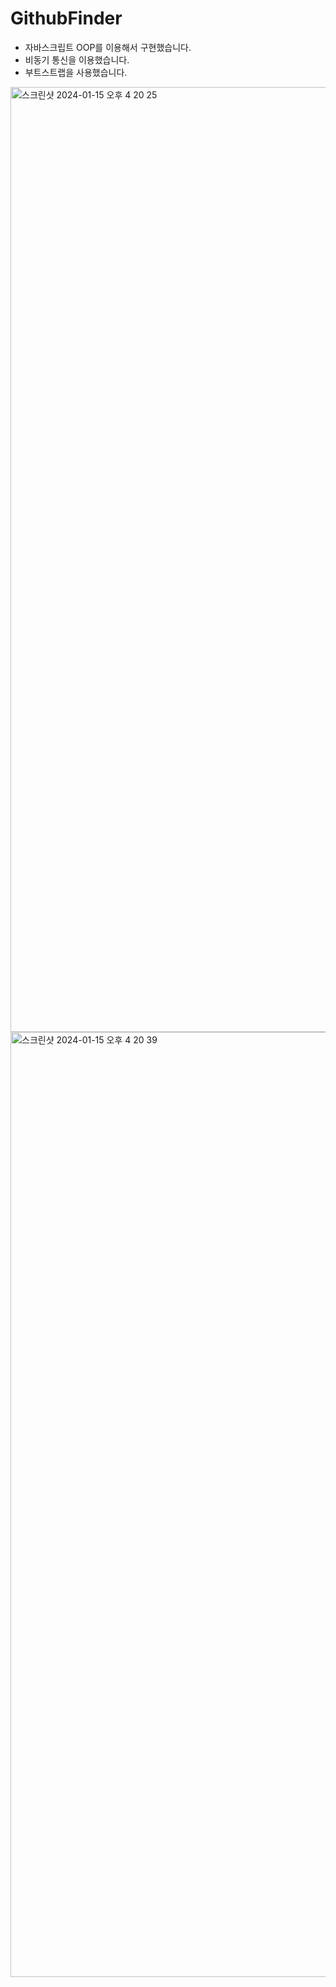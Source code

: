 # GithubFinder
- 자바스크립트 OOP를 이용해서 구현했습니다. 
- 비동기 통신을 이용했습니다.
- 부트스트랩을 사용했습니다. 
<img width="1512" alt="스크린샷 2024-01-15 오후 4 20 25" src="https://github.com/saokiritoni/GithubFinder/assets/144209738/2c26c221-e549-4e1a-a85c-023cb4e45184">
<img width="1512" alt="스크린샷 2024-01-15 오후 4 20 39" src="https://github.com/saokiritoni/GithubFinder/assets/144209738/f4601f59-b9c5-4a37-ac31-0ba63d21962c">
